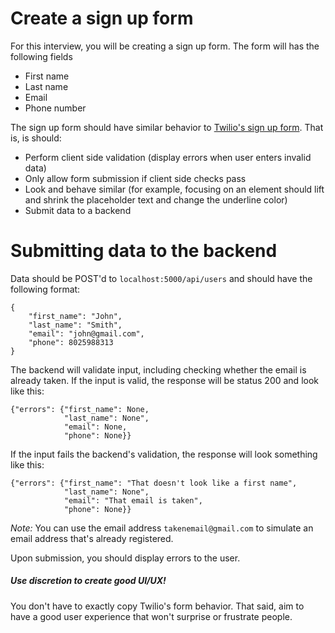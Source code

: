 # Create a sign up form

For this interview, you will be creating a sign up form. The form will has the following fields
- First name 
- Last name
- Email
- Phone number

The sign up form should have similar behavior to [Twilio's sign up form](https://www.twilio.com/try-twilio). That is, is should:

- Perform client side validation (display errors when user enters invalid data)
- Only allow form submission if client side checks pass
- Look and behave similar (for example, focusing on an element should lift and shrink the placeholder text and change the underline color)
- Submit data to a backend

# Submitting data to the backend

Data should be POST'd to `localhost:5000/api/users` and should have the following format:
```
{
    "first_name": "John",
    "last_name": "Smith",
    "email": "john@gmail.com",
    "phone": 8025988313
}
```

The backend will validate input, including checking whether the email is already taken. If the input is valid, the response will be status 200 and look like this:

```
{"errors": {"first_name": None,
            "last_name": None", 
            "email": None, 
            "phone": None}}
```

If the input fails the backend's validation, the response will look something like this:

```
{"errors": {"first_name": "That doesn't look like a first name", 
            "last_name": None", 
            "email": "That email is taken", 
            "phone": None}}
```

*Note:* You can use the email address `takenemail@gmail.com` to simulate an email address that's already registered.

Upon submission, you should display errors to the user.


##### Use discretion to create good UI/UX! 
You don't have to exactly copy Twilio's form behavior. That said, aim to have a good user experience that won't surprise or frustrate people.
